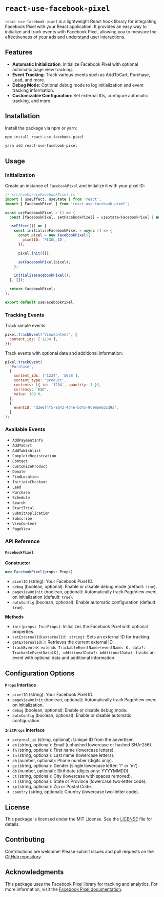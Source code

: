 # `react-use-facebook-pixel`

`react-use-facebook-pixel` is a lightweight React hook library for integrating Facebook Pixel with your React application. It provides an easy way to initialize and track events with Facebook Pixel, allowing you to measure the effectiveness of your ads and understand user interactions.

## Features

- **Automatic Initialization**: Initialize Facebook Pixel with optional automatic page view tracking.
- **Event Tracking**: Track various events such as AddToCart, Purchase, Lead, and more.
- **Debug Mode**: Optional debug mode to log initialization and event tracking information.
- **Customizable Configuration**: Set external IDs, configure automatic tracking, and more.

## Installation

Install the package via npm or yarn:

```bash
npm install react-use-facebook-pixel
```

```bash
yarn add react-use-facebook-pixel
```

## Usage

### Initialization

Create an instance of `FacebookPixel` and initialize it with your pixel ID:

```javascript
// src/hooks/useFacebookPixel.ts
import { useEffect, useState } from 'react';
import { FacebookPixel } from 'react-use-facebook-pixel';

const useFacebookPixel = () => {
  const [facebookPixel, setFacebookPixel] = useState<FacebookPixel | null>(null);

  useEffect(() => {
    const initializeFacebookPixel = async () => {
      const pixel = new FacebookPixel({
        pixelID: 'PIXEL_ID',
      });

      pixel.init({});

      setFacebookPixel(pixel);
    };

    initializeFacebookPixel();
  }, []);

  return facebookPixel;
};

export default useFacebookPixel;
```

### Tracking Events

Track simple events

```javascript
pixel.trackEvent('ViewContent', {
  content_ids: ['1234'],
});
```

Track events with optional data and additional information:

```javascript
pixel.trackEvent(
  'Purchase',
  {
    content_ids: ['1234', '5678'],
    content_type: 'product',
    contents: [{ id: '1234', quantity: 1 }],
    currency: 'USD',
    value: 100.0,
  },
  {
    eventID: 'd2e6f4f5-8b43-4d4e-bd45-9d9e5e6b2d9a',
  }
);
```

### Available Events

- `AddPaymentInfo`
- `AddToCart`
- `AddToWishlist`
- `CompleteRegistration`
- `Contact`
- `CustomizeProduct`
- `Donate`
- `FindLocation`
- `InitiateCheckout`
- `Lead`
- `Purchase`
- `Schedule`
- `Search`
- `StartTrial`
- `SubmitApplication`
- `Subscribe`
- `ViewContent`
- `PageView`

### API Reference

#### `FacebookPixel`

**Constructor**

```typescript
new FacebookPixel(props: Props)
```

- `pixelID` (string): Your Facebook Pixel ID.
- `debug` (boolean, optional): Enable or disable debug mode (default: `true`).
- `pageViewOnInit` (boolean, optional): Automatically track PageView event on initialization (default: `true`).
- `autoConfig` (boolean, optional): Enable automatic configuration (default: `true`).

**Methods**

- `init(props: InitProps)`: Initializes the Facebook Pixel with optional properties.
- `setExternalId(externalId: string)`: Sets an external ID for tracking.
- `getExternalId()`: Retrieves the current external ID.
- `trackEvent<K extends TrackableEventName>(eventName: K, data?: TrackableEventData[K], additionalData?: AdditionalData)`: Tracks an event with optional data and additional information.

## Configuration Options

**`Props` Interface**

- `pixelID` (string): Your Facebook Pixel ID.
- `pageViewOnInit` (boolean, optional): Automatically track PageView event on initialization.
- `debug` (boolean, optional): Enable or disable debug mode.
- `autoConfig` (boolean, optional): Enable or disable automatic configuration.

**`InitProps` Interface**

- `external_id` (string, optional): Unique ID from the advertiser.
- `em` (string, optional): Email (unhashed lowercase or hashed SHA-256).
- `fn` (string, optional): First name (lowercase letters).
- `ln` (string, optional): Last name (lowercase letters).
- `ph` (number, optional): Phone number (digits only).
- `ge` (string, optional): Gender (single lowercase letter: 'f' or 'm').
- `db` (number, optional): Birthdate (digits only: YYYYMMDD).
- `ct` (string, optional): City (lowercase with spaces removed).
- `st` (string, optional): State or Province (lowercase two-letter code).
- `zp` (string, optional): Zip or Postal Code.
- `country` (string, optional): Country (lowercase two-letter code).

## License

This package is licensed under the MIT License. See the [LICENSE](./LICENSE) file for details.

## Contributing

Contributions are welcome! Please submit issues and pull requests on the [GitHub repository](https://github.com/geneloper/react-use-facebook-pixel).

## Acknowledgments

This package uses the Facebook Pixel library for tracking and analytics. For more information, visit the [Facebook Pixel documentation](https://developers.facebook.com/docs/meta-pixel/).
